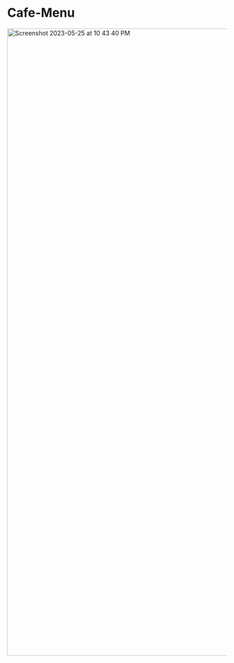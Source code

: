 # Cafe-Menu
<img width="1438" alt="Screenshot 2023-05-25 at 10 43 40 PM" src="https://github.com/Akshat3004/Colored-Markers/assets/113849583/6a456895-a954-4e31-a92e-27ddb034dffd">

